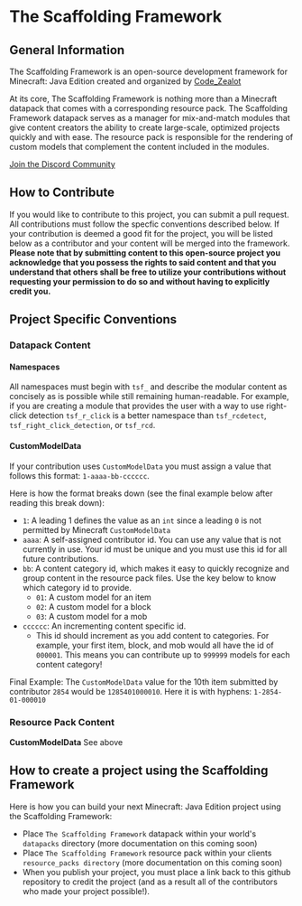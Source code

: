 # The Scaffolding Framework

## General Information
The Scaffolding Framework is an open-source development framework for Minecraft: Java Edition created and organized by [Code_Zealot](https://codezealot.com)

At its core, The Scaffolding Framework is nothing more than a Minecraft datapack that comes with a corresponding resource pack. The Scaffolding Framework datapack serves as a manager for mix-and-match modules that give content creators the ability to create large-scale, optimized projects quickly and with ease. The resource pack is responsible for the rendering of custom models that complement the content included in the modules.

[Join the Discord Community](https://discord.gg/aFscs9y)

## How to Contribute
If you would like to contribute to this project, you can submit a pull request. All contributions must follow the specfic conventions described below. If your contribution is deemed a good fit for the project, you will be listed below as a contributor and your content will be merged into the framework. **Please note that by submitting content to this open-source project you acknowledge that you possess the rights to said content and that you understand that others shall be free to utilize your contributions without requesting your permission to do so and without having to explicitly credit you.**

## Project Specific Conventions

### Datapack Content

#### Namespaces
All namespaces must begin with `tsf_` and describe the modular content as concisely as is possible while still remaining human-readable. For example, if you are creating a module that provides the user with a way to use right-click detection `tsf_r_click` is a better namespace than `tsf_rcdetect`, `tsf_right_click_detection`, or `tsf_rcd`.

#### CustomModelData
If your contribution uses `CustomModelData` you must assign a value that follows this format: `1-aaaa-bb-cccccc`.

Here is how the format breaks down (see the final example below after reading this break down):
- `1`: A leading 1 defines the value as an `int` since a leading `0` is not permitted by Minecraft `CustomModelData`
- `aaaa`: A self-assigned contributor id. You can use any value that is not currently in use. Your id must be unique and you must use this id for all future contributions.
- `bb`: A content category id, which makes it easy to quickly recognize and group content in the resource pack files. Use the key below to know which category id to provide.
	- `01`: A custom model for an item
	- `02`: A custom model for a block
	- `03`: A custom model for a mob
- `cccccc`: An incrementing content specific id.
	- This id should increment as you add content to categories. For example, your first item, block, and mob would all have the id of `000001`. This means you can contribute up to `999999` models for each content category!

Final Example: The `CustomModelData` value for the 10th item submitted by contributor `2854` would be `1285401000010`. Here it is with hyphens: `1-2854-01-000010`

### Resource Pack Content

**CustomModelData**
See above

## How to create a project using the Scaffolding Framework

Here is how you can build your next Minecraft: Java Edition project using the Scaffolding Framework:

- Place `The Scaffolding Framework` datapack within your world's `datapacks` directory (more documentation on this coming soon)
- Place `The Scaffolding Framework` resource pack within your clients `resource_packs directory` (more documentation on this coming soon)
- When you publish your project, you must place a link back to this github repository to credit the project (and as a result all of the contributors who made your project possible!).
